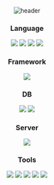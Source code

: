 <div align="center">
  
![header](https://capsule-render.vercel.app/api?type=cylinder&color=f0f0f0&height=150&section=header&text=AhnJaeyoung&fontColor=8C8C8C&fontSize=70&animation=fadeIn&fontAlignY=55)

</div>

<div align="center">

### Language
<img src="https://img.shields.io/badge/JAVA-007396?style=for-the-badge&logo=Java&logoColor=white">
<img src="https://img.shields.io/badge/JavaScript-F7DF1E?style=for-the-badge&logo=JavaScript&logoColor=black">
<img src="https://img.shields.io/badge/HTML5-E34F26?style=for-the-badge&logo=HTML5&logoColor=white">
<img src="https://img.shields.io/badge/CSS3-1572B6?style=for-the-badge&logo=CSS3&logoColor=white">

### Framework
<img src="https://img.shields.io/badge/Spring-6DB33F?style=for-the-badge&logo=Spring&logoColor=white">

### DB
<img src="https://img.shields.io/badge/Oracle-F80000?style=for-the-badge&logo=Oracle&logoColor=white">
<img src="https://img.shields.io/badge/Mybatis-181717?style=for-the-badge&logo=java&logoColor=white">

### Server
<img src="https://img.shields.io/badge/apachetomcat-F8DC75?style=for-the-badge&logo=apachetomcat&logoColor=white">

### Tools
<img src="https://img.shields.io/badge/Eclipse-2C2255?style=for-the-badge&logo=Eclipse%20IDE&logoColor=white">
<img src="https://img.shields.io/badge/github-181717?style=for-the-badge&logo=github&logoColor=white">
<img src="https://img.shields.io/badge/Visual Studio Code-007ACC?style=for-the-badge&logo=VisualStudioCode&logoColor=white">
<img src="https://img.shields.io/badge/SourceTree-0057E3?style=for-the-badge&logo=SourceTree&logoColor=white">
<img src="https://img.shields.io/badge/figma-F24E1E?style=for-the-badge&logo=figma&logoColor=white">

</div>
